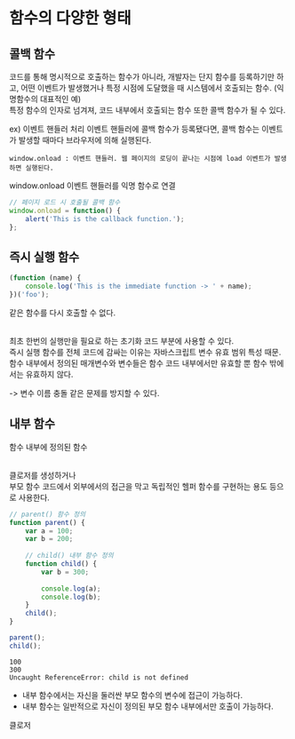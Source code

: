 # 함수의 다양한 형태

## 콜백 함수
코드를 통해 명시적으로 호출하는 함수가 아니라, 개발자는 단지 함수를 등록하기만 하고, 어떤 이벤트가 발생했거나 특정 시점에 도달했을 때 시스템에서 호출되는 함수.
(익명함수의 대표적인 예)
<br>
특정 함수의 인자로 넘겨져, 코드 내부에서 호출되는 함수 또한 콜백 함수가 될 수 있다.

ex) 이벤트 핸들러 처리
이벤트 핸들러에 콜백 함수가 등록됐다면, 콜백 함수는 이벤트가 발생할 때마다 브라우저에 의해 실행된다.

```
window.onload : 이벤트 핸들러. 웹 페이지의 로딩이 끝나는 시점에 load 이벤트가 발생하면 실행된다.
```

window.onload 이벤트 핸들러를 익명 함수로 연결
```javascript
// 페이지 로드 시 호출될 콜백 함수
window.onload = function() {
	alert('This is the callback function.');
};
```

## 즉시 실행 함수

```javascript
(function (name) {
	console.log('This is the immediate function -> ' + name);
})('foo');
```

같은 함수를 다시 호출할 수 없다.

<br/>
최초 한번의 실행만을 필요로 하는 초기화 코드 부분에 사용할 수 있다.

<br/>
즉시 실행 함수를 전체 코드에 감싸는 이유는 자바스크립트 변수 유효 범위 특성 때문.

<br/>
함수 내부에서 정의된 매개변수와 변수들은 함수 코드 내부에서만 유효할 뿐 함수 밖에서는 유효하지 않다.

-> 변수 이름 충돌 같은 문제를 방지할 수 있다.

## 내부 함수

함수 내부에 정의된 함수

<br/>
클로저를 생성하거나 

<br/>
부모 함수 코드에서 외부에서의 접근을 막고 독립적인 헬퍼 함수를 구현하는 용도 등으로 사용한다.

```javascript
// parent() 함수 정의
function parent() {
	var a = 100;
	var b = 200;
	
	// child() 내부 함수 정의
	function child() {
		var b = 300;
		
		console.log(a);
		console.log(b);
	}
	child();
}

parent();
child();
```
```
100
300
Uncaught ReferenceError: child is not defined
```
- 내부 함수에서는 자신을 둘러싼 부모 함수의 변수에 접근이 가능하다.
- 내부 함수는 일반적으로 자신이 정의된 부모 함수 내부에서만 호출이 가능하다.

클로저


